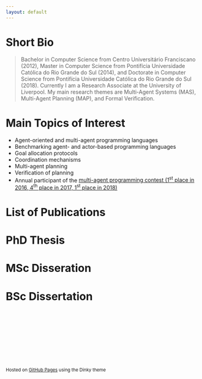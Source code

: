 ```yaml
---
layout: default
---
```


# Short Bio

> Bachelor in Computer Science from Centro Universitário Franciscano (2012), Master in Computer Science from Pontifícia Universidade Católica do Rio Grande do Sul (2014), and Doctorate in Computer Science from Pontifícia Universidade Católica do Rio Grande do Sul (2018). Currently I am a Research Associate at the University of Liverpool. My main research themes are Multi-Agent Systems (MAS), Multi-Agent Planning (MAP), and Formal Verification.

# Main Topics of Interest

*   Agent-oriented and multi-agent programming languages
*   Benchmarking agent- and actor-based programming languages
*   Goal allocation protocols
*	Coordination mechanisms
*	Multi-agent planning
*	Verification of planning
*	Annual participant of the <a href="https://multiagentcontest.org/" target="_blank">multi-agent programming contest (1<sup>st</sup> place in 2016, 4<sup>th</sup> place in 2017, 1<sup>st</sup> place in 2018)</a>

# List of Publications
<script src="https://bibbase.org/show?bib=https%3A%2F%2Frafaelcaue.github.io%2Fpublications.bib&jsonp=1"></script>

# PhD Thesis
<script src="https://bibbase.org/show?bib=http%3A%2F%2Frafaelcaue.github.io%2Fphd.bib&jsonp=1"></script>

# MSc Disseration
<script src="https://bibbase.org/show?bib=https%3A%2F%2Frafaelcaue.github.io%2Fmsc.bib&jsonp=1"></script>

# BSc Dissertation
<script src="https://bibbase.org/show?bib=https%3A%2F%2Frafaelcaue.github.io%2Fbsc.bib&jsonp=1"></script>

<br />
<br />
<br />
<br />
<br />
<br />
<br />
<br />
<p><small>Hosted on <a href="https://pages.github.com">GitHub Pages</a> using the Dinky theme</small></p>
